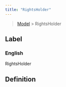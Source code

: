 ```yaml
---
title: "RightsHolder"
---
```


> [Model](./../) > RightsHolder

## Label

### English
RightsHolder


## Definition



    
